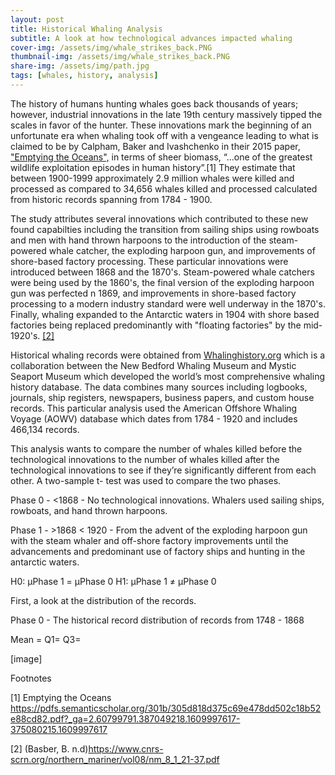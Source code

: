 ```yaml
---
layout: post
title: Historical Whaling Analysis
subtitle: A look at how technological advances impacted whaling
cover-img: /assets/img/whale_strikes_back.PNG
thumbnail-img: /assets/img/whale_strikes_back.PNG
share-img: /assets/img/path.jpg
tags: [whales, history, analysis]
---
```

The history of humans hunting whales goes back thousands of years; however, industrial innovations in the late 19th century massively tipped the scales in favor of the hunter. These innovations mark the beginning of an unfortunate era when whaling took off with a vengeance leading to what is claimed to be by Calpham, Baker and Ivashchenko in their 2015 paper, ["Emptying the Oceans",](https://pdfs.semanticscholar.org/301b/305d818d375c69e478dd502c18b52e88cd82.pdf?_ga=2.60799791.387049218.1609997617-375080215.1609997617) in terms of sheer biomass, “...one of the greatest wildlife exploitation episodes in human history”.[1]  They estimate that between 1900-1999 approximately 2.9 million whales were killed and processed as compared to 34,656 whales killed and processed calculated from historic records spanning from 1784 - 1900.  

The study attributes several innovations which contributed to these new found capabilties including the transition from sailing ships using rowboats and men with hand thrown harpoons to the introduction of the steam-powered whale catcher, the exploding harpoon gun, and improvements of shore-based factory processing.  These particular innovations were introduced between 1868 and the 1870's. Steam-powered whale catchers were being used by the 1860's, the final version of the exploding harpoon gun was perfected n 1869, and improvements in shore-based factory processing to a modern industry standard were well underway in the 1870's. Finally, whaling expanded to the Antarctic waters in 1904 with shore based factories being replaced predominantly with "floating factories" by the mid-1920's. [[2]](https://pdfs.semanticscholar.org/301b/305d818d375c69e478dd502c18b52e88cd82.pdf?_ga=2.60799791.387049218.1609997617-375080215.1609997617) 
 
Historical whaling records were obtained from [Whalinghistory.org](https://whalinghistory.org/av/) which is a collaboration between the New Bedford Whaling Museum and Mystic Seaport Museum which developed the world’s most comprehensive whaling history database. The data combines many sources including logbooks, journals, ship registers, newspapers, business papers, and custom house records. This particular analysis used the American Offshore Whaling Voyage (AOWV) database which dates from 1784 - 1920 and includes 466,134 records.  

This analysis wants to compare the number of whales killed before the technological innovations to the number of whales killed after the technological innovations to see if they’re significantly different from each other. A two-sample t- test was used to compare the two phases.

Phase 0 - <1868 - No technological innovations.  Whalers used sailing ships, rowboats, and  hand thrown harpoons. 

Phase 1 - >1868 < 1920 -  From the advent of the exploding harpoon gun with the steam whaler and off-shore factory improvements until the advancements and predominant use of factory ships and hunting in the antarctic waters.


H0:  μPhase 1 = μPhase 0
H1:  μPhase 1 ≠ μPhase 0

First, a look at the distribution of the records.

Phase 0 - The historical record distribution of records from 1748 - 1868

Mean =
Q1=
Q3=

[image]




Footnotes

[1] Emptying the Oceans https://pdfs.semanticscholar.org/301b/305d818d375c69e478dd502c18b52e88cd82.pdf?_ga=2.60799791.387049218.1609997617-375080215.1609997617

[2] (Basber, B. n.d)https://www.cnrs-scrn.org/northern_mariner/vol08/nm_8_1_21-37.pdf
